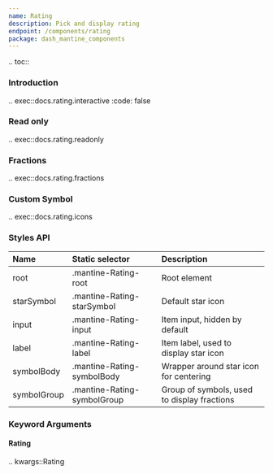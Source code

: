 ```yaml
---
name: Rating
description: Pick and display rating
endpoint: /components/rating
package: dash_mantine_components
---
```


.. toc::

### Introduction

.. exec::docs.rating.interactive
    :code: false

### Read only

.. exec::docs.rating.readonly

### Fractions

.. exec::docs.rating.fractions

### Custom Symbol

.. exec::docs.rating.icons

### Styles API

| Name        | Static selector             | Description                                 |
|:------------|:----------------------------|:--------------------------------------------|
| root        | .mantine-Rating-root        | Root element                                |
| starSymbol  | .mantine-Rating-starSymbol  | Default star icon                           |
| input       | .mantine-Rating-input       | Item input, hidden by default               |
| label       | .mantine-Rating-label       | Item label, used to display star icon       |
| symbolBody  | .mantine-Rating-symbolBody  | Wrapper around star icon for centering      |
| symbolGroup | .mantine-Rating-symbolGroup | Group of symbols, used to display fractions |

### Keyword Arguments

#### Rating

.. kwargs::Rating
